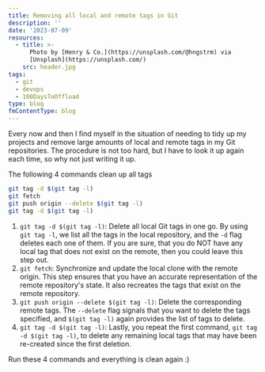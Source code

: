 ```yaml
---
title: Removing all local and remote tags in Git
description: ''
date: '2023-07-09'
resources:
  - title: >-
      Photo by [Henry & Co.](https://unsplash.com/@hngstrm) via
      [Unsplash](https://unsplash.com/)
    src: header.jpg
tags:
  - git
  - devops
  - 100DaysToOffload
type: blog
fmContentType: blog
---
```


Every now and then I find myself in the situation of needing to tidy up my projects and remove large amounts of local and remote tags in my Git repositories. The procedure is not too hard, but I have to look it up again each time, so why not just writing it up.

The following 4 commands clean up all tags

```bash
git tag -d $(git tag -l)
git fetch
git push origin --delete $(git tag -l)
git tag -d $(git tag -l)
```

1.  `git tag -d $(git tag -l)`: Delete all local Git tags in one go. By using `git tag -l`, we list all the tags in the local repository, and the `-d` flag deletes each one of them. If you are sure, that you do NOT have any local tag that does not exist on the remote, then you could leave this step out.
2.  `git fetch`: Synchronize and update the local clone with the remote origin. This step ensures that you have an accurate representation of the remote repository's state. It also recreates the tags that exist on the remote repository.
3.  `git push origin --delete $(git tag -l)`: Delete the corresponding remote tags. The `--delete` flag signals that you want to delete the tags specified, and `$(git tag -l)` again provides the list of tags to delete.
4.  `git tag -d $(git tag -l)`: Lastly, you repeat the first command, `git tag -d $(git tag -l)`, to delete any remaining local tags that may have been re-created since the first deletion.

Run these 4 commands and everything is clean again :)
